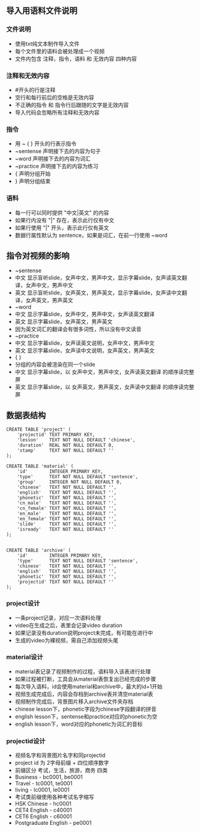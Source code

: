 ## 导入用语料文件说明
### 文件说明
- 使用txt纯文本制作导入文件
- 每个文件里的语料会被处理成一个视频
- 文件内包含 注释，指令，语料 和 无效内容 四种内容

### 注释和无效内容
- #开头的行是注释
- 空行和每行前后的空格是无效内容
- 不正确的指令 和 指令行后跟随的文字是无效内容
- 导入代码会忽略所有注释和无效内容

### 指令
- 用 ~ { } 开头的行表示指令
- ~sentense 声明接下去的内容为句子
- ~word     声明接下去的内容为词汇
- ~practice 声明接下去的内容为练习
- { 声明分组开始
- } 声明分组结束

### 语料
- 每一行可以同时提供 "中文|英文" 的内容
- 如果行内没有 "|" 存在，表示此行仅有中文
- 如果行使用 "|" 开头，表示此行仅有英文
- 数据行属性默认为 sentence，如果是词汇，在前一行使用 ~word

## 指令对视频的影响
- ~sentense
- 中文 显示盲听slide，女声中文，男声中文，显示字幕slide，女声读英文翻译，女声中文，男声中文
- 英文 显示盲听slide，女声英文，男声英文，显示字幕slide，女声读中文翻译，女声英文，男声英文
- ~word
- 中文 显示字幕slide，女声中文，男声中文，女声读英文翻译
- 英文 显示字幕slide，女声英文，男声英文
- 因为英文词汇的翻译会有很多词性，所以没有中文读音
- ~practice
- 中文 显示字幕slide，女声读英文说明，女声中文，男声中文
- 英文 显示字幕slide，女声读中文说明，女声英文，男声英文
- { } 
- 分组的内容会被渲染在同一个slide
- 中文 显示字幕slide，以 女声中文，男声中文，女声读英文翻译 的顺序读完整屏
- 英文 显示字幕slide，以 女声英文，男声英文，女声读中文翻译 的顺序读完整屏

## 数据表结构
```
CREATE TABLE 'project' (
    'projectid' TEXT PRIMARY KEY,
    'lesson'    TEXT NOT NULL DEFAULT 'chinese',
    'duration'  REAL NOT NULL DEFAULT 0,
    'stamp'     TEXT NOT NULL DEFAULT ''
);

CREATE TABLE 'material' (
    'id'        INTEGER PRIMARY KEY, 
    'type'      TEXT NOT NULL DEFAULT 'sentence',
    'group'     INTEGER NOT NULL DEFAULT 0,
    'chinese'   TEXT NOT NULL DEFAULT '',
    'english'   TEXT NOT NULL DEFAULT '', 
    'phonetic'  TEXT NOT NULL DEFAULT '', 
    'cn_male'   TEXT NOT NULL DEFAULT '', 
    'cn_female' TEXT NOT NULL DEFAULT '', 
    'en_male'   TEXT NOT NULL DEFAULT '', 
    'en_female' TEXT NOT NULL DEFAULT '', 
    'slide'     TEXT NOT NULL DEFAULT '', 
    'isready'   TEXT NOT NULL DEFAULT ''
);


CREATE TABLE 'archive' (
    'id'        INTEGER PRIMARY KEY, 
    'type'      TEXT NOT NULL DEFAULT 'sentence',
    'chinese'   TEXT NOT NULL DEFAULT '',
    'english'   TEXT NOT NULL DEFAULT '', 
    'phonetic'  TEXT NOT NULL DEFAULT '', 
    'projectid' TEXT NOT NULL DEFAULT ''
);
```
### project设计
- 一条project记录，对应一次语料处理
- video在生成之后，表里会记录video duration
- 如果记录没有duration说明project未完成，有可能在进行中
- 生成的video为裸视频，需自己添加视频头尾

### material设计
- material表记录了视频制作的过程，语料导入该表进行处理
- 如果过程被打断，工具会从material表恢复出已经完成的步骤
- 每次导入语料，id会使用material和archive中，最大的id+1开始
- 视频生成完成后，内容会存档到archive表并清空material表
- 视频制作完成后，背景图片移入archive文件夹存档
- chinese lesson下，phonetic字段为chinese字段翻译的拼音
- english lesson下，sentense和practice对应的phonetic为空
- english lesson下，word对应的phonetic为词汇的音标

### projectid设计
- 视频名字和背景图片名字和同projectid
- project id 为 2字母前缀 + 四位顺序数字
- 前缀区分 考试，生活，旅游，商务 四类
- Business              - bc0001, be0001
- Travel                - tc0001, te0001
- living                - lc0001, le0001
- 考试类前缀使用各种考试名字缩写
- HSK Chinese           - hc0001
- CET4 English          - c40001
- CET6 English          - c60001
- Postgraduate English  - pe0001
